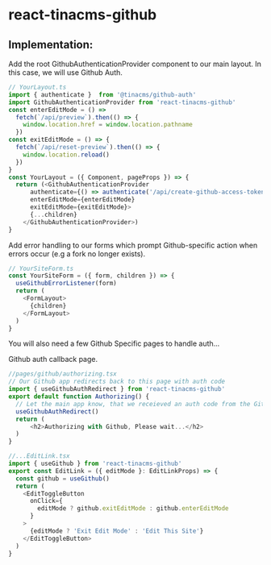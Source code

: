 # react-tinacms-github

## Implementation:

Add the root GithubAuthenticationProvider component to our main layout. In this case, we will use Github Auth.
```ts
// YourLayout.ts
import { authenticate }  from '@tinacms/github-auth'
import GithubAuthenticationProvider from 'react-tinacms-github'
const enterEditMode = () =>
  fetch(`/api/preview`).then(() => {
    window.location.href = window.location.pathname
  })
const exitEditMode = () => {
  fetch(`/api/reset-preview`).then(() => {
    window.location.reload()
  })
}
const YourLayout = ({ Component, pageProps }) => {
  return (<GithubAuthenticationProvider
      authenticate={() => authenticate('/api/create-github-access-token')}
      enterEditMode={enterEditMode}
      exitEditMode={exitEditMode}>
      {...children}
    </GithubAuthenticationProvider>)
}
```

Add error handling to our forms which prompt Github-specific action when errors occur (e.g a fork no longer exists).
```ts
// YourSiteForm.ts
const YourSiteForm = ({ form, children }) => {
  useGithubErrorListener(form)
  return (
    <FormLayout>
      {children}
    </FormLayout>
  )
}
```

You will also need a few Github Specific pages to handle auth...

Github auth callback page. 
```ts
//pages/github/authorizing.tsx
// Our Github app redirects back to this page with auth code
import { useGithubAuthRedirect } from 'react-tinacms-github'
export default function Authorizing() {
  // Let the main app know, that we receieved an auth code from the Github redirect
  useGithubAuthRedirect() 
  return (
      <h2>Authorizing with Github, Please wait...</h2>
  )
}
```

```ts
//...EditLink.tsx
import { useGithub } from 'react-tinacms-github'
export const EditLink = ({ editMode }: EditLinkProps) => {
  const github = useGithub()
  return (
    <EditToggleButton
      onClick={
        editMode ? github.exitEditMode : github.enterEditMode
      }
    >
      {editMode ? 'Exit Edit Mode' : 'Edit This Site'}
    </EditToggleButton>
  )
}
```